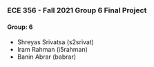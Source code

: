 ### ECE 356 - Fall 2021 Group 6 Final Project

#### Group: 6
* Shreyas Srivatsa (s2srivat)
* Iram Rahman (i5rahman)
* Banin Abrar (babrar)


